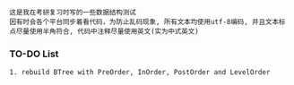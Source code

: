 ###
    这是我在考研复习时写的一些数据结构测试 
    因有时会各个平台同步着看代码，为防止乱码现象, 所有文本均使用utf-8编码, 并且文本标点尽量使用半角符合, 代码中注释尽量使用英文(实为中式英文)

### TO-DO List
    1. rebuild BTree with PreOrder, InOrder, PostOrder and LevelOrder